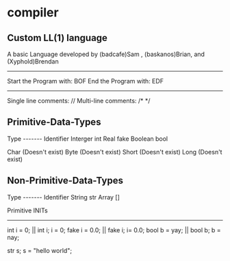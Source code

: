 # compiler
Custom LL(1) language 
----------------------
 
A basic Language developed by (badcafe)Sam , (baskanos)Brian, and (Xyphold)Brendan
 
______________________
Start the Program with: BOF
End the Program with:	 EDF
 
______________________
Single line comments: //
Multi-line comments:  /* */
 
Primitive-Data-Types 
----------------------
 
Type ------- Identifier
Interger	int
Real		fake
Boolean	bool

Char		(Doesn't exist)
Byte		(Doesn't exist)
Short		(Doesn't exist)
Long		(Doesn't exist)

Non-Primitive-Data-Types
----------------------

Type -------	Identifier
String		str
Array		[]

Primitive INITs
______________________

int i = 0;    || int i; i = 0;
fake i = 0.0; || fake i; i= 0.0;
bool b = yay; || bool b; b = nay;

str s; s = "hello world";



